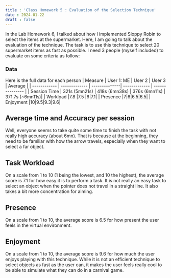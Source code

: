 ```yaml
---
title : 'Class Homework 5 : Evaluation of the Selection Technique'
date : 2024-01-22
draft : false
---
```


In the Lab Homework 6, I talked about how I implemented Sloppy Robin to select the items at the supermarket. Here, I am going to talk about the evaluation of the technique. The task is to use this technique to select 20 supermarket items as fast as possible. I need 3 people (myself included) to evaluate on some criteria as follow:

### Data
Here is the full data for each person
| Measure      |  User 1: ME    | User 2   | User 3 | Average |
| ------------ | -------------  | --------------| ------------- | --------------- |
| Session Time |  321s (5mn21s) | 418s (6mn38s) | 376s (6mn11s) | 371.7s (~6mn11s)|
| Workload     |7.8             |7.5            |6|7.1|
| Presence     |7|6|6.5|6.5|
| Enjoyment    |10|9.5|9.3|9.6|

## Average time and Accuracy per session
Well, everyone seems to take quite some time to finish the task with not really high accuracy (about 6mn). That is because at the beginning, they need to be familiar with how the arrow travels, especially when they want to select a far object. 

## Task Workload
On a scale from 1 to 10 (1 being the lowest, and 10 the highest), the average score is 7.1 for how easy it is to perform a task. It is not really an easy task to select an object when the pointer does not travel in a straight line. It also takes a bit more concentration for aiming.

## Presence
On a scale from 1 to 10, the average score is 6.5 for how present the user feels in the virtual environment. 

## Enjoyment
On a scale from 1 to 10, the average score is 9.6 for how much the user enjoys playing with this technique. While it is not an efficient technique to select objects as fast as the user can, it makes the user feels really cool to be able to simulate what they can do in a carnival game.

